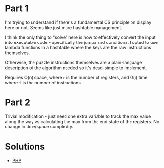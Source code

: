 # Part 1

I'm trying to understand if there's a fundamental CS principle on display here or not. Seems like just more hashtable
management.

I think the only thing to "solve" here is how to effectively convert the input into executable code - 
specifically the jumps and conditions. I opted to use lambda functions in a hashtable where the keys are the raw
instructions themselves.

Otherwise, the puzzle instructions themselves are a plain-language description of the algorithm needed so it's dead-simple
to implement.

Requires O(n) space, where `n` is the number of registers, and O(i) time where `i` is the number of instructions.

# Part 2

Trivial modification - just need one extra variable to track the max value along the way vs calculating the max from the
end state of the registers. No change in time/space complexity.

# Solutions

 - [PHP](../../php/src/Solution/Day08Solution.php)